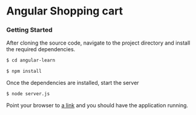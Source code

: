 # Angular Shopping cart

### Getting Started

After cloning the source code, navigate to the project directory and install the required dependencies.

```sh
$ cd angular-learn
```

```sh
$ npm install
```
Once the dependencies are installed, start the server

```sh
$ node server.js
```

Point your browser to [a link](http://localhost:3000) and you should have the application running.
